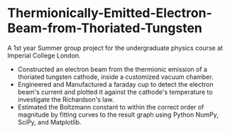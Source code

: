 # Thermionically-Emitted-Electron-Beam-from-Thoriated-Tungsten
A 1st year Summer group project for the undergraduate physics course at Imperial College London.
- Constructed an electron beam from the thermionic emission of a thoriated tungsten cathode, inside a customized vacuum chamber.  
- Engineered and Manufactured a faraday cup to detect the electron beam's current and plotted it against the cathode's temperature to investigate the Richardson's law.
- Estimated the Boltzmann constant to within the correct order of magnitude by fitting curves to the result graph using Python NumPy, SciPy, and Matplotlib. 
